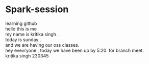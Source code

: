 # Spark-session
learning github<br>
hello this is me <br>
my name is  kritika singh . <br>today is sunday . <br>and we are having our oss classes.<br>
hey evevryone , today we have been up by 5:20. for branch meet.<br>
kritika singh 230345